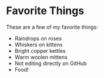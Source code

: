 # Favorite Things

These are a few of my favorite things:

- Raindrops on roses
- Whiskers on kittens
- Bright copper kettles
- Warm woolen mittens
- Not editing directly on GitHub
- Food!

